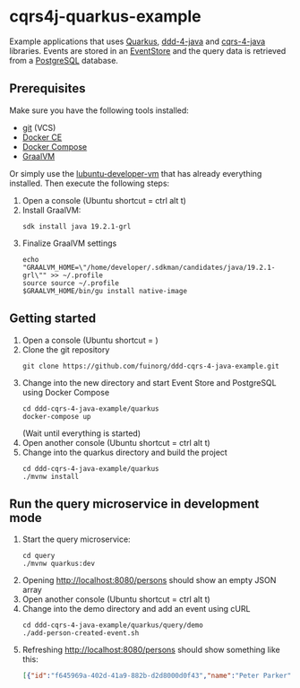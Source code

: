 # cqrs4j-quarkus-example
Example applications that uses [Quarkus](https://quarkus.io/), [ddd-4-java](https://github.com/fuinorg/ddd-4-java) and [cqrs-4-java](https://github.com/fuinorg/cqrs-4-java) libraries. Events are stored in an [EventStore](https://eventstore.org/) and the query data is retrieved from a [PostgreSQL](https://www.postgresql.org/) database.

## Prerequisites
Make sure you have the following tools installed:
* [git](https://git-scm.com/) (VCS)
* [Docker CE](https://docs.docker.com/engine/installation/linux/docker-ce/ubuntu/)
* [Docker Compose](https://docs.docker.com/compose/)
* [GraalVM](https://www.graalvm.org/)

Or simply use the [lubuntu-developer-vm](https://github.com/fuinorg/lubuntu-developer-vm) that has already everything installed.
Then execute the following steps:
1. Open a console (Ubuntu shortcut = ctrl alt t)
2. Install GraalVM: 
   ```
   sdk install java 19.2.1-grl
   ```
3. Finalize GraalVM settings    
   ```
   echo "GRAALVM_HOME=\"/home/developer/.sdkman/candidates/java/19.2.1-grl\"" >> ~/.profile
   source source ~/.profile
   $GRAALVM_HOME/bin/gu install native-image
   ``` 

## Getting started
1. Open a console (Ubuntu shortcut = <ctrl><alt><t>)
2. Clone the git repository
   ```
   git clone https://github.com/fuinorg/ddd-cqrs-4-java-example.git
   ```
3. Change into the new directory and start Event Store and PostgreSQL using Docker Compose
   ```
   cd ddd-cqrs-4-java-example/quarkus
   docker-compose up
   ```
   (Wait until everything is started) 
4. Open another console (Ubuntu shortcut = ctrl alt t)
5. Change into the quarkus directory and build the project
   ```
   cd ddd-cqrs-4-java-example/quarkus
   ./mvnw install
   ```

## Run the query microservice in development mode
1. Start the query microservice:   
   ```
   cd query
   ./mvnw quarkus:dev
   ```
2. Opening [http://localhost:8080/persons](http://localhost:8080/persons) should show an empty JSON array
3. Open another console (Ubuntu shortcut = ctrl alt t)
4. Change into the demo directory and add an event using cURL 
   ```
   cd ddd-cqrs-4-java-example/quarkus/query/demo
   ./add-person-created-event.sh
   ```
5. Refreshing [http://localhost:8080/persons](http://localhost:8080/persons) should show something like this:
    ```json
    [{"id":"f645969a-402d-41a9-882b-d2d8000d0f43","name":"Peter Parker"}]
    ```
